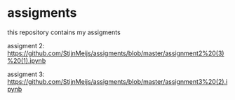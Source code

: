 # assigments
this repository contains my assigments

assigment 2: https://github.com/StijnMeijs/assigments/blob/master/assignment2%20(3)%20(1).ipynb

assigment 3: https://github.com/StijnMeijs/assigments/blob/master/assignment3%20(2).ipynb
